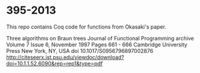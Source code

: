395-2013
========

This repo contains Coq code for functions from Okasaki's paper.

  Three algorithms on Braun trees
  Journal of Functional Programming archive
  Volume 7 Issue 6, November 1997 
  Pages 661 - 666 
  Cambridge University Press New York, NY, USA 
  doi 10.1017/S0956796897002876
  http://citeseerx.ist.psu.edu/viewdoc/download?doi=10.1.1.52.6090&rep=rep1&type=pdf
